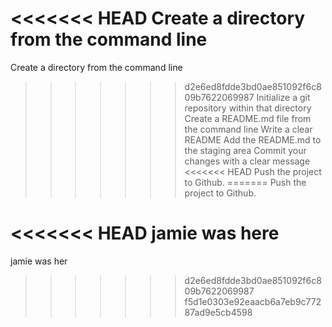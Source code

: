 <<<<<<< HEAD
 Create a directory from the command line
=======
Create a directory from the command line
>>>>>>> d2e6ed8fdde3bd0ae851092f6c809b7622069987
 Initialize a git repository within that directory
 Create a README.md file from the command line
 Write a clear README
 Add the README.md to the staging area
 Commit your changes with a clear message
<<<<<<< HEAD
 Push the project to Github.
=======
 Push the project to Github.

<<<<<<< HEAD
 jamie was here
=======
 jamie was her
>>>>>>> d2e6ed8fdde3bd0ae851092f6c809b7622069987
>>>>>>> f5d1e0303e92eaacb6a7eb9c77287ad9e5cb4598

